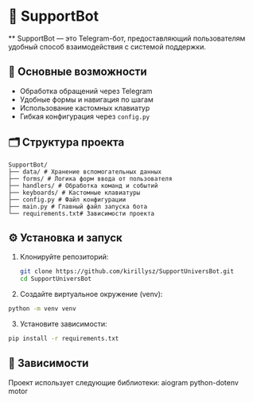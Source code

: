 # 🤖 SupportBot

** SupportBot — это Telegram-бот, предоставляющий пользователям удобный способ взаимодействия с системой поддержки.

## 📌 Основные возможности

- Обработка обращений через Telegram
- Удобные формы и навигация по шагам
- Использование кастомных клавиатур
- Гибкая конфигурация через `config.py`

## 🗂 Структура проекта
```
SupportBot/
├── data/ # Хранение вспомогательных данных
├── forms/ # Логика форм ввода от пользователя
├── handlers/ # Обработка команд и событий
├── keyboards/ # Кастомные клавиатуры
├── config.py # Файл конфигурации
├── main.py # Главный файл запуска бота
└── requirements.txt# Зависимости проекта
```

## ⚙️ Установка и запуск

1. Клонируйте репозиторий:
   ```bash
   git clone https://github.com/kirillysz/SupportUniversBot.git
   cd SupportUniversBot
     ```
   
2. Создайте виртуальное окружение (venv):
  ```bash
  python -m venv venv
  ```

3. Установите зависимости:
  ```bash
  pip install -r requirements.txt
  ```

## 📄 Зависимости
Проект использует следующие библиотеки:
  aiogram
  python-dotenv
  motor
